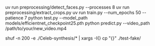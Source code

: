 uv run preprocessing/detect_faces.py --processes 8
uv run preprocessing/extract_crops.py
uv run train.py --num_epochs 50 --patience 7
python test.py --model_path models/efficientnet_checkpoint25.pth
python predict.py --video_path /path/to/your/new_video.mp4

shuf -n 200 -e ./Celeb-synthesis/* | xargs -I{} cp "{}" ./test-fake/